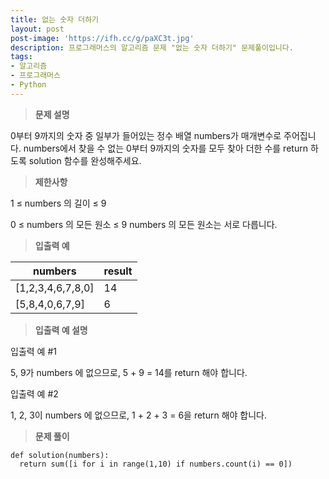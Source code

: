 ```yaml
---
title: 없는 숫자 더하기
layout: post
post-image: 'https://ifh.cc/g/paXC3t.jpg'
description: 프로그래머스의 알고리즘 문제 "없는 숫자 더하기" 문제풀이입니다.
tags:
- 알고리즘
- 프로그래머스
- Python
---
```



>**문제 설명**

0부터 9까지의 숫자 중 일부가 들어있는 정수 배열 numbers가 매개변수로 주어집니다. numbers에서 찾을 수 없는 0부터 9까지의 숫자를 모두 찾아 더한 수를 return 하도록 solution 함수를 완성해주세요.

>**제한사항**


1 ≤  numbers 의 길이 ≤ 9


0 ≤  numbers 의 모든 원소 ≤ 9
 numbers 의 모든 원소는 서로 다릅니다.



>**입출력 예**

| numbers | result |
|--|--|
| [1,2,3,4,6,7,8,0] | 14 |
| [5,8,4,0,6,7,9] | 6 |

>**입출력 예 설명**

입출력 예 #1


5, 9가  numbers 에 없으므로, 5 + 9 = 14를 return 해야 합니다.


입출력 예 #2


1, 2, 3이  numbers 에 없으므로, 1 + 2 + 3 = 6을 return 해야 합니다.


>**문제 풀이**

	def solution(numbers):
	  return sum([i for i in range(1,10) if numbers.count(i) == 0])



